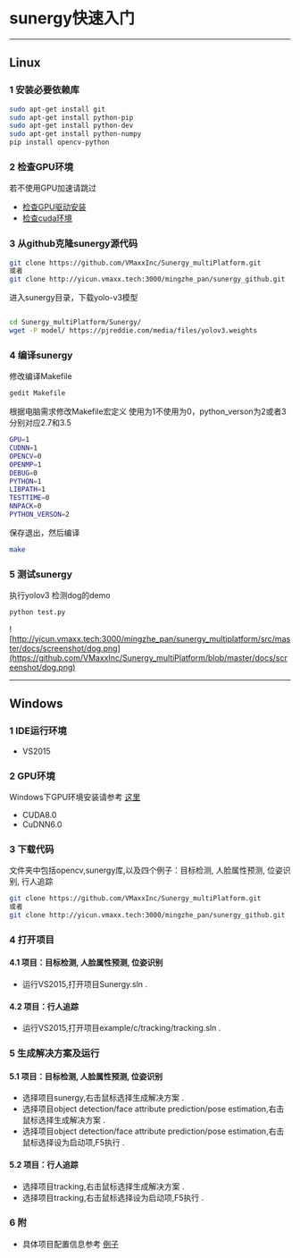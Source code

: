 # sunergy快速入门

-----

## Linux 

### 1 安装必要依赖库
```bash
sudo apt-get install git
sudo apt-get install python-pip
sudo apt-get install python-dev
sudo apt-get install python-numpy
pip install opencv-python
```

### 2 检查GPU环境
若不使用GPU加速请跳过

* [检查GPU驱动安装](/zh-cn/gpu_driver.md)<br>
* [检查cuda环境](/zh-cn/cuda8.0&cudnnv6.md)<br>


### 3 从github克隆sunergy源代码
```bash
git clone https://github.com/VMaxxInc/Sunergy_multiPlatform.git
或者
git clone http://yicun.vmaxx.tech:3000/mingzhe_pan/sunergy_github.git

```

进入sunergy目录，下载yolo-v3模型
```bash

cd Sunergy_multiPlatform/Sunergy/
wget -P model/ https://pjreddie.com/media/files/yolov3.weights
```

### 4 编译sunergy
修改编译Makefile
```bash
gedit Makefile
```

根据电脑需求修改Makefile宏定义
使用为1不使用为0，python_verson为2或者3分别对应2.7和3.5
```bash
GPU=1
CUDNN=1
OPENCV=0
OPENMP=1
DEBUG=0
PYTHON=1
LIBPATH=1
TESTTIME=0
NNPACK=0
PYTHON_VERSON=2
```

保存退出，然后编译
```bash
make
```

### 5 测试sunergy
执行yolov3 检测dog的demo
```bash
python test.py
```
![http://yicun.vmaxx.tech:3000/mingzhe_pan/sunergy_multiplatform/src/master/docs/screenshot/dog.png](https://github.com/VMaxxInc/Sunergy_multiPlatform/blob/master/docs/screenshot/dog.png)

-----

## Windows

### 1 IDE运行环境
* VS2015

### 2 GPU环境
Windows下GPU环境安装请参考 [这里](/zh-cn/cuda-windows.md)
* CUDA8.0
* CuDNN6.0

### 3 下载代码
文件夹中包括opencv,sunergy库,以及四个例子：目标检测, 人脸属性预测, 位姿识别, 行人追踪
```bash
git clone https://github.com/VMaxxInc/Sunergy_multiPlatform.git
或者
git clone http://yicun.vmaxx.tech:3000/mingzhe_pan/sunergy_github.git

```

### 4 打开项目
#### 4.1 项目：目标检测, 人脸属性预测, 位姿识别
   * 运行VS2015,打开项目Sunergy.sln .

#### 4.2 项目：行人追踪
   * 运行VS2015,打开项目example/c/tracking/tracking.sln .


### 5 生成解决方案及运行

#### 5.1 项目：目标检测, 人脸属性预测, 位姿识别
* 选择项目sunergy,右击鼠标选择生成解决方案 .
* 选择项目object detection/face attribute prediction/pose estimation,右击鼠标选择生成解决方案 .
* 选择项目object detection/face attribute prediction/pose estimation,右击鼠标选择设为启动项,F5执行 .

#### 5.2 项目：行人追踪
* 选择项目tracking,右击鼠标选择生成解决方案 .
* 选择项目tracking,右击鼠标选择设为启动项,F5执行 .

### 6 附
* 具体项目配置信息参考 [例子](/zh-cn/example.md)